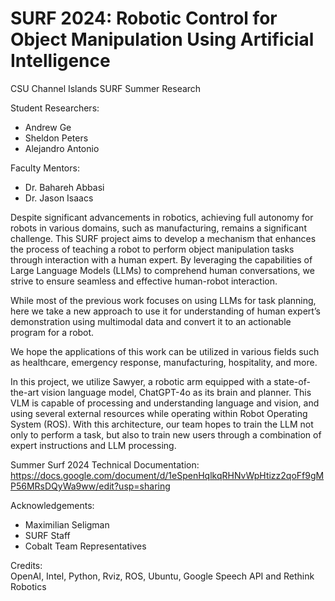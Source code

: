 # SURF 2024: Robotic Control for Object Manipulation Using Artificial Intelligence
CSU Channel Islands SURF Summer Research <br>

Student Researchers: <br>
- Andrew Ge <br>
- Sheldon Peters <br>
- Alejandro Antonio <br>

Faculty Mentors: <br>
- Dr. Bahareh Abbasi <br>
- Dr. Jason Isaacs <br>

Despite significant advancements in robotics, achieving full autonomy for robots in various domains, such as manufacturing, remains a significant challenge. This SURF project aims to develop a mechanism that enhances the process of teaching a robot to perform object manipulation tasks through interaction with a human expert. By leveraging the capabilities of Large Language Models (LLMs) to comprehend human conversations, we strive to ensure seamless and effective human-robot interaction. 

While most of the previous work focuses on using LLMs for task planning, here we take a new approach to use it for understanding of human expert’s demonstration using multimodal data and convert it to an actionable program for a robot.

We hope the applications of this work can be utilized in various fields such as healthcare, emergency response, manufacturing, hospitality, and more.

In this project, we utilize Sawyer, a robotic arm equipped with a state-of-the-art vision language model, ChatGPT-4o as its brain and planner. This VLM is capable of processing and understanding language and vision, and using several external resources while operating within Robot Operating System (ROS). With this architecture, our team hopes to train the LLM not only to perform a task, but also to train new users through a combination of  expert instructions and LLM processing.

Summer Surf 2024 Technical Documentation: <br>
https://docs.google.com/document/d/1eSpenHqlkqRHNvWpHtizz2qoFf9gMP56MRsDQyWa9ww/edit?usp=sharing

Acknowledgements: <br>
- Maximilian Seligman <br>
- SURF Staff <br>
- Cobalt Team Representatives <br>

Credits: <br>
OpenAI, Intel, Python, Rviz, ROS, Ubuntu, Google Speech API and Rethink Robotics
